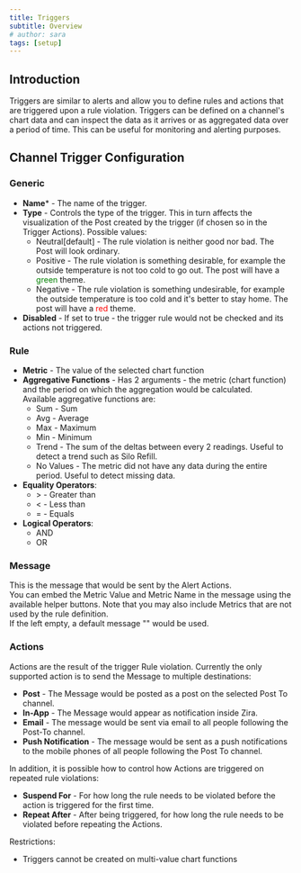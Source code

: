 ```yaml
---
title: Triggers
subtitle: Overview
# author: sara
tags: [setup]
---
```

## Introduction

Triggers are similar to alerts and allow you to define rules and actions that are triggered upon a rule violation.
Triggers can be defined on a channel's chart data and can inspect the data as it arrives or as aggregated data over a period of time.
This can be useful for monitoring and alerting purposes.


## Channel Trigger Configuration
### Generic
- **Name*** - The name of the trigger.
- **Type** - Controls the type of the trigger. This in turn affects the visualization of the Post created by the trigger (if chosen so in the Trigger Actions). Possible values:
    - Neutral[default] - The rule violation is neither good nor bad. The Post will look ordinary.
    - Positive - The rule violation is something desirable, for example the outside temperature is not too cold to go out. The post will have a <span style="color:green">green</span> theme.
    - Negative - The rule violation is something undesirable, for example the outside temperature is too cold and it's better to stay home. The post will have a <span style="color:red">red</span> theme.
- **Disabled** - If set to true - the trigger rule would not be checked and its actions not triggered.
### Rule
- **Metric** - The value of the selected chart function
- **Aggregative Functions** - Has 2 arguments - the metric (chart function) and the period on which the aggregation would be calculated.  
  Available aggregative functions are:
  - Sum - Sum
  - Avg - Average
  - Max - Maximum
  - Min - Minimum
  - Trend - The sum of the deltas between every 2 readings. Useful to detect a trend such as Silo Refill.
  - No Values - The metric did not have any data during the entire period. Useful to detect missing data.
- **Equality Operators**:
  - \> - Greater than
  - < - Less than
  - = - Equals
- **Logical Operators**:
  - AND
  - OR 
### Message
This is the message that would be sent by the Alert Actions.  
You can embed the Metric Value and Metric Name in the message using the available helper buttons. Note that you may also include Metrics that are not used by the rule definition.  
If the left empty, a default message "" would be used.
### Actions
Actions are the result of the trigger Rule violation.
Currently the only supported action is to send the Message to multiple destinations:
- **Post** - The Message would be posted as a post on the selected Post To channel.
- **In-App** - The Message would appear as notification inside Zira.
- **Email** - The message would be sent via email to all people following the Post-To channel.
- **Push Notification** - The message would be sent as a push notifications to the mobile phones of all people following the Post To channel.

In addition, it is possible how to control how Actions are triggered on repeated rule violations:
- **Suspend For** - For how long the rule needs to be violated before the action is triggered for the first time.
- **Repeat After** - After being triggered, for how long the rule needs to be violated before repeating the Actions.


Restrictions:
- Triggers cannot be created on multi-value chart functions